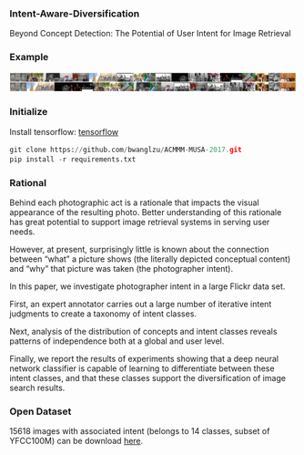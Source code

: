### Intent-Aware-Diversification

Beyond Concept Detection: The Potential of User Intent for Image Retrieval

### Example

![rerank_accordion](./example_data/diversification/rerank_accordian.jpg)

### Initialize

Install tensorflow: [tensorflow](https://www.tensorflow.org/install/)

```python
git clone https://github.com/bwanglzu/ACMMM-MUSA-2017.git
pip install -r requirements.txt
```

### Rational

Behind each photographic act is a rationale that impacts the visual appearance of the resulting photo. Better understanding of this rationale has great potential to support image retrieval systems in serving user needs.

However, at present, surprisingly little is known about the connection between “what” a picture shows (the literally depicted conceptual content) and “why” that picture was taken (the photographer intent).

In this paper, we investigate photographer intent in a large Flickr data set.

First, an expert annotator carries out a large number of iterative intent judgments to create a taxonomy of intent classes.

Next, analysis of the distribution of concepts and intent classes reveals patterns of independence both at a global and user level.

Finally, we report the results of experiments showing that a deep neural network classifier is capable of learning to differentiate between these intent classes, and that these classes support the diversification of image search results.

### Open Dataset

15618 images with associated intent (belongs to 14 classes, subset of YFCC100M) can be download [here]().
